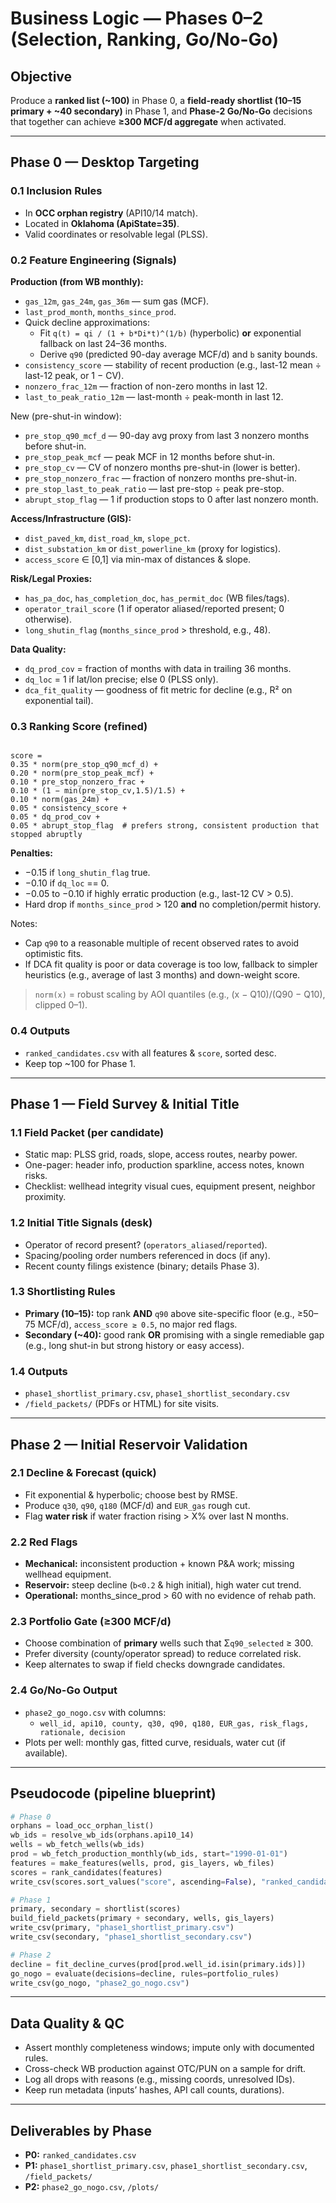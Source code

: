 # Business Logic — Phases 0–2 (Selection, Ranking, Go/No-Go)

## Objective
Produce a **ranked list (~100)** in Phase 0, a **field-ready shortlist (10–15 primary + ~40 secondary)** in Phase 1, and **Phase-2 Go/No-Go** decisions that together can achieve **≥300 MCF/d aggregate** when activated.

---

## Phase 0 — Desktop Targeting

### 0.1 Inclusion Rules
- In **OCC orphan registry** (API10/14 match).
- Located in **Oklahoma (ApiState=35)**.
- Valid coordinates or resolvable legal (PLSS).

### 0.2 Feature Engineering (Signals)
**Production (from WB monthly):**
- `gas_12m`, `gas_24m`, `gas_36m` — sum gas (MCF).
- `last_prod_month`, `months_since_prod`.
- Quick decline approximations:
  - Fit `q(t) = qi / (1 + b*Di*t)^(1/b)` (hyperbolic) **or** exponential fallback on last 24–36 months.
  - Derive `q90` (predicted 90-day average MCF/d) and `b` sanity bounds.
- `consistency_score` — stability of recent production (e.g., last-12 mean ÷ last-12 peak, or 1 − CV).
- `nonzero_frac_12m` — fraction of non-zero months in last 12.
- `last_to_peak_ratio_12m` — last-month ÷ peak-month in last 12.

New (pre-shut-in window):
- `pre_stop_q90_mcf_d` — 90-day avg proxy from last 3 nonzero months before shut-in.
- `pre_stop_peak_mcf` — peak MCF in 12 months before shut-in.
- `pre_stop_cv` — CV of nonzero months pre-shut-in (lower is better).
- `pre_stop_nonzero_frac` — fraction of nonzero months pre-shut-in.
- `pre_stop_last_to_peak_ratio` — last pre-stop ÷ peak pre-stop.
- `abrupt_stop_flag` — 1 if production stops to 0 after last nonzero month.

**Access/Infrastructure (GIS):**
- `dist_paved_km`, `dist_road_km`, `slope_pct`.
- `dist_substation_km` or `dist_powerline_km` (proxy for logistics).
- `access_score` ∈ [0,1] via min-max of distances & slope.

**Risk/Legal Proxies:**
- `has_pa_doc`, `has_completion_doc`, `has_permit_doc` (WB files/tags).
- `operator_trail_score` (1 if operator aliased/reported present; 0 otherwise).
- `long_shutin_flag` (`months_since_prod` > threshold, e.g., 48).

**Data Quality:**
- `dq_prod_cov` = fraction of months with data in trailing 36 months.
- `dq_loc` = 1 if lat/lon precise; else 0 (PLSS only).
 - `dca_fit_quality` — goodness of fit metric for decline (e.g., R² on exponential tail).

### 0.3 Ranking Score (refined)
```

score =
0.35 * norm(pre_stop_q90_mcf_d) +
0.20 * norm(pre_stop_peak_mcf) +
0.10 * pre_stop_nonzero_frac +
0.10 * (1 − min(pre_stop_cv,1.5)/1.5) +
0.10 * norm(gas_24m) +
0.05 * consistency_score +
0.05 * dq_prod_cov +
0.05 * abrupt_stop_flag  # prefers strong, consistent production that stopped abruptly

```
**Penalties:**
- −0.15 if `long_shutin_flag` true.
- −0.10 if `dq_loc` == 0.
- −0.05 to −0.10 if highly erratic production (e.g., last-12 CV > 0.5).
- Hard drop if `months_since_prod` > 120 **and** no completion/permit history.

Notes:
- Cap `q90` to a reasonable multiple of recent observed rates to avoid optimistic fits.
- If DCA fit quality is poor or data coverage is too low, fallback to simpler heuristics (e.g., average of last 3 months) and down-weight score.

> `norm(x)` = robust scaling by AOI quantiles (e.g., (x − Q10)/(Q90 − Q10), clipped 0–1).

### 0.4 Outputs
- `ranked_candidates.csv` with all features & `score`, sorted desc.
- Keep top ~100 for Phase 1.

---

## Phase 1 — Field Survey & Initial Title

### 1.1 Field Packet (per candidate)
- Static map: PLSS grid, roads, slope, access routes, nearby power.
- One-pager: header info, production sparkline, access notes, known risks.
- Checklist: wellhead integrity visual cues, equipment present, neighbor proximity.

### 1.2 Initial Title Signals (desk)
- Operator of record present? (`operators_aliased`/`reported`).
- Spacing/pooling order numbers referenced in docs (if any).
- Recent county filings existence (binary; details Phase 3).

### 1.3 Shortlisting Rules
- **Primary (10–15):** top rank **AND** `q90` above site-specific floor (e.g., ≥50–75 MCF/d), `access_score ≥ 0.5`, no major red flags.
- **Secondary (~40):** good rank **OR** promising with a single remediable gap (e.g., long shut-in but strong history or easy access).

### 1.4 Outputs
- `phase1_shortlist_primary.csv`, `phase1_shortlist_secondary.csv`
- `/field_packets/` (PDFs or HTML) for site visits.

---

## Phase 2 — Initial Reservoir Validation

### 2.1 Decline & Forecast (quick)
- Fit exponential & hyperbolic; choose best by RMSE.
- Produce `q30`, `q90`, `q180` (MCF/d) and `EUR_gas` rough cut.
- Flag **water risk** if water fraction rising > X% over last N months.

### 2.2 Red Flags
- **Mechanical:** inconsistent production + known P&A work; missing wellhead equipment.
- **Reservoir:** steep decline (`b<0.2` & high initial), high water cut trend.
- **Operational:** months_since_prod > 60 with no evidence of rehab path.

### 2.3 Portfolio Gate (≥300 MCF/d)
- Choose combination of **primary** wells such that Σ`q90_selected` ≥ 300.
- Prefer diversity (county/operator spread) to reduce correlated risk.
- Keep alternates to swap if field checks downgrade candidates.

### 2.4 Go/No-Go Output
- `phase2_go_nogo.csv` with columns:
  - `well_id, api10, county, q30, q90, q180, EUR_gas, risk_flags, rationale, decision`
- Plots per well: monthly gas, fitted curve, residuals, water cut (if available).

---

## Pseudocode (pipeline blueprint)
```python
# Phase 0
orphans = load_occ_orphan_list()
wb_ids = resolve_wb_ids(orphans.api10_14)
wells = wb_fetch_wells(wb_ids)
prod = wb_fetch_production_monthly(wb_ids, start="1990-01-01")
features = make_features(wells, prod, gis_layers, wb_files)
scores = rank_candidates(features)
write_csv(scores.sort_values("score", ascending=False), "ranked_candidates.csv")

# Phase 1
primary, secondary = shortlist(scores)
build_field_packets(primary + secondary, wells, gis_layers)
write_csv(primary, "phase1_shortlist_primary.csv")
write_csv(secondary, "phase1_shortlist_secondary.csv")

# Phase 2
decline = fit_decline_curves(prod[prod.well_id.isin(primary.ids)])
go_nogo = evaluate(decisions=decline, rules=portfolio_rules)
write_csv(go_nogo, "phase2_go_nogo.csv")
```

---

## Data Quality & QC

* Assert monthly completeness windows; impute only with documented rules.
* Cross-check WB production against OTC/PUN on a sample for drift.
* Log all drops with reasons (e.g., missing coords, unresolved IDs).
* Keep run metadata (inputs’ hashes, API call counts, durations).

---

## Deliverables by Phase

* **P0:** `ranked_candidates.csv`
* **P1:** `phase1_shortlist_primary.csv`, `phase1_shortlist_secondary.csv`, `/field_packets/`
* **P2:** `phase2_go_nogo.csv`, `/plots/`
